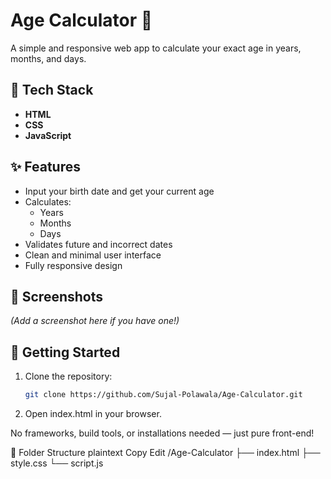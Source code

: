 # Age Calculator 🧮

A simple and responsive web app to calculate your exact age in years, months, and days.

## 🔧 Tech Stack

- **HTML**
- **CSS**
- **JavaScript**

## ✨ Features

- Input your birth date and get your current age
- Calculates:
  - Years
  - Months
  - Days
- Validates future and incorrect dates
- Clean and minimal user interface
- Fully responsive design

## 📸 Screenshots

*(Add a screenshot here if you have one!)*

## 🚀 Getting Started

1. Clone the repository:
   ```bash
   git clone https://github.com/Sujal-Polawala/Age-Calculator.git
2. Open index.html in your browser.

No frameworks, build tools, or installations needed — just pure front-end!

📁 Folder Structure
plaintext
Copy
Edit
/Age-Calculator
├── index.html
├── style.css
└── script.js
